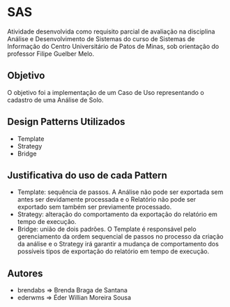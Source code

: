 # SAS

Atividade desenvolvida como requisito parcial de avaliação na disciplina Análise e Desenvolvimento de Sistemas do curso de Sistemas de Informação do Centro Universitário de Patos de Minas, sob orientação do professor Filipe Guelber Melo.

## Objetivo

O objetivo foi a implementação de um Caso de Uso representando o cadastro de uma Análise de Solo.

## Design Patterns Utilizados

* Template
* Strategy
* Bridge

## Justificativa do uso de cada Pattern

* Template: sequência de passos. A Análise não pode ser exportada sem antes ser devidamente processada e o Relatório não pode ser exportado sem também ser previamente processado.
* Strategy: alteração do comportamento da exportação do relatório em tempo de execução.
* Bridge: união de dois padrões. O Template é responsável pelo gerenciamento da ordem sequencial de passos no processo da criação da análise e o Strategy irá garantir a mudança de comportamento dos possíveis tipos de exportação do relatório em tempo de execução.

## Autores

* brendabs => Brenda Braga de Santana
* ederwms => Éder Willian Moreira Sousa